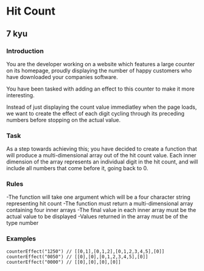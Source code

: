 # Hit Count
## 7 kyu

### Introduction

You are the developer working on a website which features a large counter on its homepage, proudly displaying the number of happy customers who have downloaded your companies software.

You have been tasked with adding an effect to this counter to make it more interesting.

Instead of just displaying the count value immediatley when the page loads, we want to create the effect of each digit cycling through its preceding numbers before stopping on the actual value.

### Task

As a step towards achieving this; you have decided to create a function that will produce a multi-dimensional array out of the hit count value. Each inner dimension of the array represents an individual digit in the hit count, and will include all numbers that come before it, going back to 0.

### Rules

-The function will take one argument which will be a four character string representing hit count
-The function must return a multi-dimensional array containing four inner arrays
-The final value in each inner array must be the actual value to be displayed
-Values returned in the array must be of the type number

### Examples
```
counterEffect("1250") // [[0,1],[0,1,2],[0,1,2,3,4,5],[0]]
counterEffect("0050") // [[0],[0],[0,1,2,3,4,5],[0]]
counterEffect("0000") // [[0],[0],[0],[0]]
```